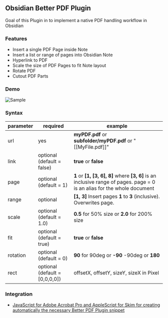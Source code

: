 ## Obsidian Better PDF Plugin

Goal of this Plugin in to implement a native PDF handling workflow in Obsidian

### Features

- Insert a single PDF Page inside Note
- Insert a list or range of pages into Obsidian Note
- Hyperlink to PDF
- Scale the size of PDF Pages to fit Note layout
- Rotate PDF
- Cutout PDF Parts

### Demo

![Sample](https://github.com/MSzturc/obsidian-better-pdf-plugin/raw/master/sample/BetterPDF.gif)

### Syntax

|parameter|required|example|
|--|--|--|
|url  |yes  |**myPDF.pdf** or **subfolder/myPDF.pdf** or "[[MyFile.pdf]]"
|link|optional (default = false)| **true** or **false**
|page|optional (default = 1)| **1** or **[1, [3, 6], 8]** where **[3, 6]** is an inclusive range of pages. page = 0 is an alias for the whole document
|range|optional| **[1, 3]** Insert pages **1** to **3** (inclusive). Overwrites page.
|scale|optional (default = 1.0)| **0.5** for 50% size or **2.0** for 200% size
|fit|optional (default = true)| **true** or **false**
|rotation|optional (default = 0)| **90** for 90deg or **-90** -90deg or **180**
|rect|optional (default = \[0,0,0,0\])| offsetX, offsetY, sizeY, sizeX in Pixel


### Integration
- [JavaScript for Adobe Acrobat Pro and AppleScript for Skim for creating automatically the necessary Better PDF Plugin snippet](https://github.com/johnsidi/scripts-for-Obsidian-Better-PDF-Plugin)
